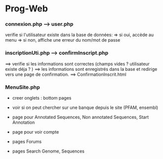 # Prog-Web

### connexion.php --> user.php 

verifie si l'utilisateur existe dans la base de données:
=> si oui, accède au menu
=> si non, affiche une erreur du nom/mot de passe

### inscriptionUti.php --> confirmInscript.php 

==> verifie si les informations sont correctes (champs vides ? utilisateur existe déja ? )
==> les informations sont enregistrés dans la base et redirige vers une page de confirmation. ==> ConfirmationInscrit.html


### MenuSite.php

- creer onglets : bottom pages
- voir si on peut chercher sur une banque depuis le site (PFAM, ensembl)
- page pour Annotated Sequences, Non annotated Sequences, Start Annotation
- page pour voir compte 


- pages Forums
- pages Search Genome, Sequences
